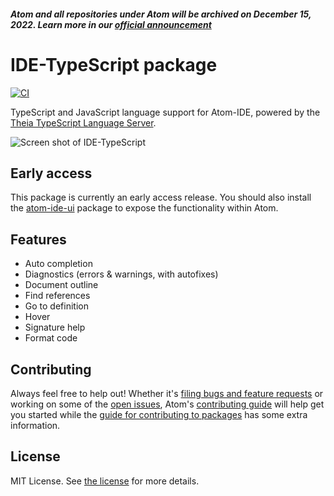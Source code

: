 ##### Atom and all repositories under Atom will be archived on December 15, 2022. Learn more in our [official announcement](https://github.blog/2022-06-08-sunsetting-atom/)
 # IDE-TypeScript package
[![CI](https://github.com/atom/ide-typescript/actions/workflows/ci.yml/badge.svg)](https://github.com/atom/ide-typescript/actions/workflows/ci.yml)

TypeScript and JavaScript language support for Atom-IDE, powered by the [Theia TypeScript Language Server](https://github.com/theia-ide/typescript-language-server).

![Screen shot of IDE-TypeScript](https://user-images.githubusercontent.com/118951/30306800-37e3c506-972f-11e7-805c-ba5a45a6bc3c.png)

## Early access

This package is currently an early access release.  You should also install the [atom-ide-ui](https://atom.io/packages/atom-ide-ui) package to expose the functionality within Atom.

## Features

* Auto completion
* Diagnostics (errors & warnings, with autofixes)
* Document outline
* Find references
* Go to definition
* Hover
* Signature help
* Format code

## Contributing
Always feel free to help out!  Whether it's [filing bugs and feature requests](https://github.com/atom/languageserver-typescript/issues/new) or working on some of the [open issues](https://github.com/atom/languageserver-typescript/issues), Atom's [contributing guide](https://github.com/atom/atom/blob/master/CONTRIBUTING.md) will help get you started while the [guide for contributing to packages](https://github.com/atom/atom/blob/master/docs/contributing-to-packages.md) has some extra information.

## License
MIT License.  See [the license](LICENSE.md) for more details.
